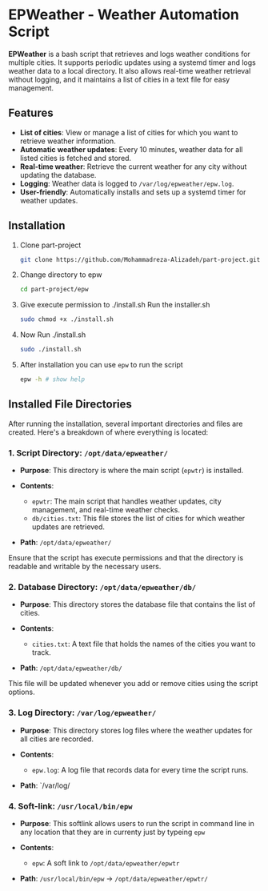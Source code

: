 # EPWeather - Weather Automation Script

**EPWeather** is a bash script that retrieves and logs weather conditions for multiple cities. It supports periodic updates using a systemd timer and logs weather data to a local directory. It also allows real-time weather retrieval without logging, and it maintains a list of cities in a text file for easy management.

## Features

- **List of cities**: View or manage a list of cities for which you want to retrieve weather information.
- **Automatic weather updates**: Every 10 minutes, weather data for all listed cities is fetched and stored.
- **Real-time weather**: Retrieve the current weather for any city without updating the database.
- **Logging**: Weather data is logged to `/var/log/epweather/epw.log`.
- **User-friendly**: Automatically installs and sets up a systemd timer for weather updates.

## Installation

1. Clone part-project 
   ```bash
   git clone https://github.com/Mohammadreza-Alizadeh/part-project.git
   ```
2. Change directory to epw
   ```bash
   cd part-project/epw
   ```
3. Give execute permission to ./install.sh Run the installer.sh
    ```bash
    sudo chmod +x ./install.sh
    ```
4. Now Run ./install.sh
    ```bash
    sudo ./install.sh
    ```

5. After installation you can use `epw` to run the script
    ```bash
    epw -h # show help
    ```

## Installed File Directories

After running the installation, several important directories and files are created. Here's a breakdown of where everything is located:

### 1. **Script Directory: `/opt/data/epweather/`**

   - **Purpose**: This directory is where the main script (`epwtr`) is installed.
   - **Contents**: 
     - `epwtr`: The main script that handles weather updates, city management, and real-time weather checks.
     - `db/cities.txt`: This file stores the list of cities for which weather updates are retrieved.

   - **Path**: `/opt/data/epweather/`
   
   Ensure that the script has execute permissions and that the directory is readable and writable by the necessary users.

### 2. **Database Directory: `/opt/data/epweather/db/`**

   - **Purpose**: This directory stores the database file that contains the list of cities.
   - **Contents**:
     - `cities.txt`: A text file that holds the names of the cities you want to track.

   - **Path**: `/opt/data/epweather/db/`

   This file will be updated whenever you add or remove cities using the script options.

### 3. **Log Directory: `/var/log/epweather/`**

   - **Purpose**: This directory stores log files where the weather updates for all cities are recorded.
   - **Contents**:
     - `epw.log`: A log file that records data for every time the script runs.
   
   - **Path**: `/var/log/

### 4. **Soft-link: `/usr/local/bin/epw`**

   - **Purpose**: This softlink allows users to run the script in command line in any location that they are in currenty just by typeing `epw` 
   - **Contents**:
     - `epw`: A soft link to `/opt/data/epweather/epwtr`
   
   - **Path**: `/usr/local/bin/epw` -> `/opt/data/epweather/epwtr/`









